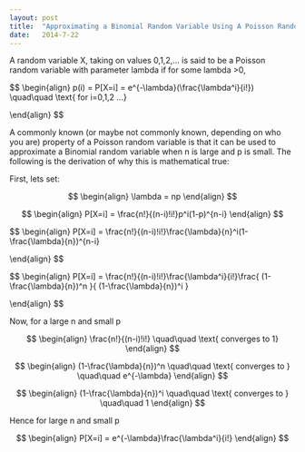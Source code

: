 ```yaml
---
layout: post
title:  "Approximating a Binomial Random Variable Using A Poisson Random Variable" 
date:   2014-7-22
---
```


A random variable X, taking on values 0,1,2,... is said to be a Poisson random variable with parameter lambda if for some lambda >0,

$$ 
\begin{align}
p(i) = P[X=i] = e^{-\lambda}(\frac{\lambda^i}{i!}) \quad\quad \text{ for i=0,1,2 ...}

\end{align}
$$


A commonly known (or maybe not commonly known, depending on who you are) property of a Poisson random variable is that it can be used to approximate a Binomial random variable when n is large and p is small. The following is the derivation of why this is mathematical true:

First, lets set: 

$$ 
\begin{align}
\lambda = np
\end{align}
$$


$$ 
\begin{align}
P[X=i] = \frac{n!}{(n-i)!i!}p^i(1-p)^{n-i}
\end{align}
$$

$$ 
\begin{align}
P[X=i] = \frac{n!}{(n-i)!i!}\frac{\lambda}{n}^i(1-\frac{\lambda}{n})^{n-i}

\end{align}
$$

$$ 
\begin{align}
P[X=i] = \frac{n!}{(n-i)!i!}\frac{\lambda^i}{i!}\frac{ (1-\frac{\lambda}{n})^n }{ (1-\frac{\lambda}{n})^i }

\end{align}
$$

Now, for a large n and small p


$$ 
\begin{align}
 \frac{n!}{(n-i)!i!} \quad\quad \text{ converges to 1}
\end{align}
$$

$$ 
\begin{align}
 (1-\frac{\lambda}{n})^n \quad\quad \text{ converges to } \quad\quad e^{-\lambda}
\end{align}
$$


$$ 
\begin{align}
 (1-\frac{\lambda}{n})^i \quad\quad \text{ converges to } \quad\quad 1
\end{align}
$$

Hence for large n and small p

$$ 
\begin{align}
P[X=i] = e^{-\lambda}\frac{\lambda^i}{i!}
\end{align}
$$